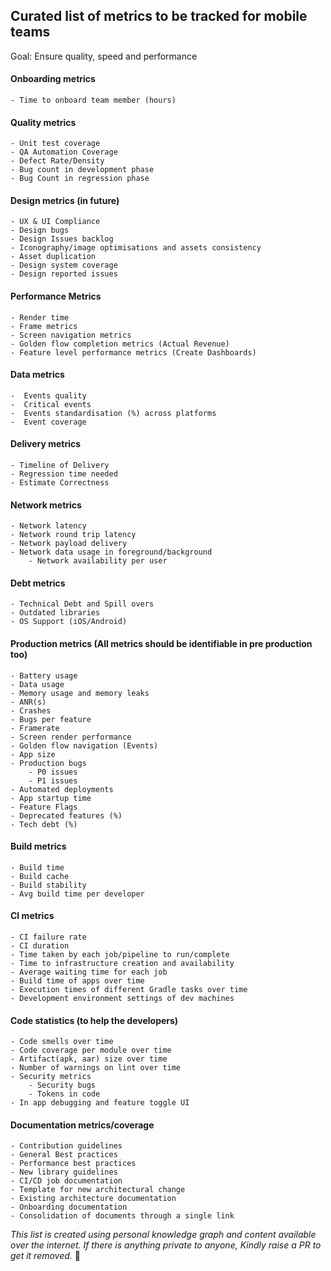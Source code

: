 ## Curated list of metrics to be tracked for mobile teams

Goal: Ensure quality, speed and performance

#### Onboarding metrics
	- Time to onboard team member (hours)

#### Quality metrics
	- Unit test coverage
	- QA Automation Coverage
	- Defect Rate/Density
	- Bug count in development phase
	- Bug Count in regression phase

#### Design metrics (in future)
	- UX & UI Compliance
	- Design bugs
	- Design Issues backlog
	- Iconography/image optimisations and assets consistency
    - Asset duplication
    - Design system coverage
    - Design reported issues

#### Performance Metrics
	- Render time
	- Frame metrics
	- Screen navigation metrics
	- Golden flow completion metrics (Actual Revenue)
	- Feature level performance metrics (Create Dashboards)

#### Data metrics
	-  Events quality
	-  Critical events
	-  Events standardisation (%) across platforms
	-  Event coverage

#### Delivery metrics
	- Timeline of Delivery
	- Regression time needed
	- Estimate Correctness

#### Network metrics
	- Network latency
	- Network round trip latency
	- Network payload delivery
	- Network data usage in foreground/background
    	- Network availability per user

#### Debt metrics
	- Technical Debt and Spill overs
	- Outdated libraries
	- OS Support (iOS/Android)

#### Production metrics (All metrics should be identifiable in pre production too)
	- Battery usage
	- Data usage
	- Memory usage and memory leaks
	- ANR(s)
	- Crashes
	- Bugs per feature
	- Framerate
	- Screen render performance
	- Golden flow navigation (Events)
	- App size
	- Production bugs
		- P0 issues
		- P1 issues
	- Automated deployments
	- App startup time
	- Feature Flags
	- Deprecated features (%)
	- Tech debt (%)

#### Build metrics
	- Build time
	- Build cache
	- Build stability
	- Avg build time per developer

#### CI metrics
	- CI failure rate
	- CI duration
	- Time taken by each job/pipeline to run/complete
	- Time to infrastructure creation and availability
	- Average waiting time for each job
	- Build time of apps over time
	- Execution times of different Gradle tasks over time
	- Development environment settings of dev machines

#### Code statistics (to help the developers)
    - Code smells over time
    - Code coverage per module over time
    - Artifact(apk, aar) size over time
    - Number of warnings on lint over time
    - Security metrics
        - Security bugs
        - Tokens in code
    - In app debugging and feature toggle UI

#### Documentation metrics/coverage
	- Contribution guidelines
	- General Best practices
	- Performance best practices
	- New library guidelines
	- CI/CD job documentation
	- Template for new architectural change
	- Existing architecture documentation
	- Onboarding documentation
	- Consolidation of documents through a single link


_This list is created using personal knowledge graph and content available over the internet. If there is anything private to anyone, Kindly raise a PR to get it removed._ 🙌
